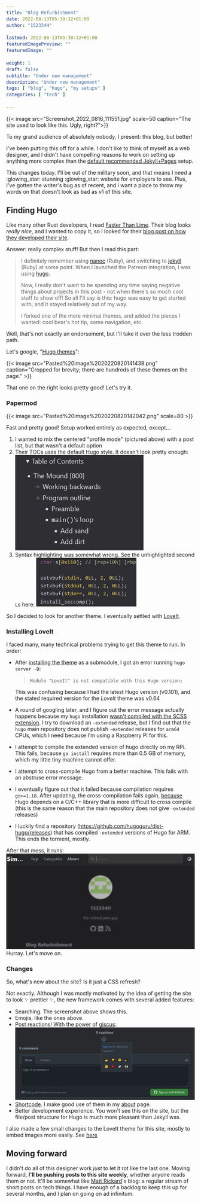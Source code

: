 ```yaml
---
title: "Blog Refurbishment"
date: 2022-08-13T05:30:32+01:00
author: "152334H"

lastmod: 2022-08-13T05:30:32+01:00
featuredImagePreview: ""
featuredImage: ""

weight: 1
draft: false
subtitle: "Under new management"
description: "Under new management"
tags: [ "blog", "hugo", "my setups" ]
categories: [ "tech" ]

---
```

<!--more-->
{{< image src="Screenshot_2022_0816_111551.jpg" scale=50 caption="The site used to look like this. Ugly, right?">}}

To my grand audience of absolutely nobody, I present: this blog, but better!

I've been putting this off for a while. I don't like to think of myself as a web designer, and I didn't have compelling reasons to work on setting up anything more complex than the [default recommended Jekyll+Pages]() setup.

This changes today. I'll be out of the military soon, and that means I need a :glowing_star: stunning :glowing_star: website for employers to see. Plus, I've gotten the writer's bug as of recent, and I want a place to throw my words on that doesn't look as bad as v1 of this site.

## Finding Hugo
Like many other Rust developers, I read [Faster Than Lime](https://fasterthanli.me). Their blog looks _really nice_, and I wanted to copy it, so I looked for their [blog post on how they developed their site](https://fasterthanli.me/articles/a-new-website-for-2020).

Answer: really complex stuff! But then I read this part:
> I definitely remember using [nanoc](https://nanoc.ws/) (Ruby), and switching to [jekyll](https://jekyllrb.com/) (Ruby) at some point. When I launched the Patreon integration, I was using [hugo](https://gohugo.io/).
>
> Now, I really don't want to be spending any time saying negative things about projects in this post - not when there's so much cool stuff to show off! So all I'll say is this: hugo was easy to get started with, and it stayed relatively out of my way.
>
> I forked one of the more minimal themes, and added the pieces I wanted: cool bear's hot tip, some navigation, etc.

Well, that's not exactly an endorsement, but I'll take it over the less trodden path.

Let's google, "[Hugo themes](https://themes.gohugo.io)":

{{< image src="Pasted%20image%2020220820141438.png" caption="Cropped for brevity; there are hundreds of these themes on the page." >}}

That one on the right looks pretty good! Let's try it.

### Papermod
{{< image src="Pasted%20image%2020220820142042.png" scale=80 >}}

Fast and pretty good! Setup worked entirely as expected, except...

1. I wanted to mix the centered "profile mode" (pictured above) with a post list, but that wasn't a default option
2. Their TOCs uses the default Hugo style. It doesn't look pretty enough:
   ![](Pasted%20image%2020220820142107.png)
3. Syntax highlighting was somewhat wrong. See the unhighlighted second `L`s here:
   ![](Pasted%20image%2020220820142221.png)

So I decided to look for another theme. I eventually settled with [LoveIt](https://hugoloveit.com/).

### Installing LoveIt
I faced many, many technical problems trying to get this theme to run. In order:
* After [installing the theme](https://hugoloveit.com/theme-documentation-basics/#22-install-the-theme) as a submodule, I got an error running `hugo server -D`:
    > `Module "LoveIt" is not compatible with this Hugo version;`
    
    This was confusing because I had the latest Hugo version (v0.101), and the stated required version for the _LoveIt_ theme was v0.64
* A round of googling later, and I figure out the error message actually happens because my `hugo` installation [wasn't compiled with the SCSS extension](https://gohugo.io/troubleshooting/faq/#i-get--this-feature-is-not-available-in-your-current-hugo-version). I try to download an `-extended` release, but I find out that the  `hugo` main repository does not publish `-extended` releases for `arm64` CPUs, which I need because I'm using a Raspberry Pi for this.
* I attempt to compile the extended version of hugo directly on my RPi. This fails, because `go install` requires more than 0.5 GB of memory, which my little tiny machine cannot offer.
* I attempt to cross-compile Hugo from a better machine. This fails with an abstruse error message.
* I eventually figure out that it failed because compilation requires  `go>=1.18`. After updating, the cross-compilation fails again, [because](https://github.com/gohugoio/hugo/issues/8257) Hugo depends on a C/C++ library that is more difficult to cross compile (this is the same reason that the main repository does not give `-extended` releases)
* I luckily find a repository (https://github.com/hugoguru/dist-hugo/releases) that has compiled `-extended` versions of Hugo for ARM. This ends the torment, mostly.

After that mess, it runs:
![](Pasted%20image%2020220820144145.png)
Hurray. Let's move on.

### Changes
So, what's new about the site? Is it just a CSS refresh?

Not exactly. Although I was mostly motivated by the idea of getting the site to look :sparkles: prettier :sparkles:, the new framework comes with several added features:
* Searching. The screenshot above shows this.
* Emojis, like the ones above.
* Post reactions! With the power of [giscus](https://giscus.app):
   ![](Pasted%20image%2020220820144933.png)
* [Shortcode](https://hugoloveit.com/theme-documentation-built-in-shortcodes/). I make good use of them in my [about](/about) page.
* Better development experience. You won't see this on the site, but the file/post structure for Hugo is much more pleasant than Jekyll was.

I also made a few small changes to the LoveIt theme for this site, mostly to embed images more easily. See [here](https://github.com/152334H/LoveIt/commits/master)

## Moving forward

I didn't do all of this designer work _just_ to let it rot like the last one. Moving forward, **I'll be pushing posts to this site weekly**, whether anyone reads them or not. It'll be somewhat like [Matt Rickard](https://matt-rickard.com/archive)'s blog: a regular stream of short posts on tech things. I have enough of a backlog to keep this up for several months, and I plan on going on ad infinitum.


